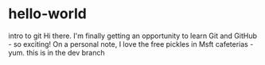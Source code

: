 # hello-world
intro to git
Hi there. I'm finally getting an opportunity to learn Git and GitHub - so exciting!
On a personal note, I love the free pickles in Msft cafeterias - yum.
this is in the dev branch
